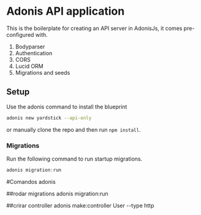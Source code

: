 # Adonis API application

This is the boilerplate for creating an API server in AdonisJs, it comes pre-configured with.

1. Bodyparser
2. Authentication
3. CORS
4. Lucid ORM
5. Migrations and seeds

## Setup

Use the adonis command to install the blueprint

```bash
adonis new yardstick --api-only
```

or manually clone the repo and then run `npm install`.


### Migrations

Run the following command to run startup migrations.

```js
adonis migration:run
```

#Comandos adonis

##rodar migrations
    adonis migration:run

##crirar controller
    adonis make:controller User --type http
